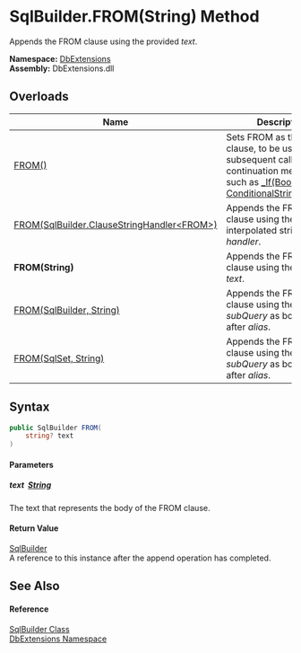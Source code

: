 SqlBuilder.FROM(String) Method
==============================
Appends the FROM clause using the provided *text*.
  
**Namespace:** [DbExtensions][1]  
**Assembly:** DbExtensions.dll

Overloads
---------

| Name                                               | Description                                                                                                                                       |
| -------------------------------------------------- | ------------------------------------------------------------------------------------------------------------------------------------------------- |
| [FROM()][2]                                        | Sets FROM as the next clause, to be used by subsequent calls to clause continuation methods, such as [_If(Boolean, ConditionalStringHandler)][3]. |
| [FROM(SqlBuilder.ClauseStringHandler&lt;FROM>)][4] | Appends the FROM clause using the provided interpolated string *handler*.                                                                         |
| **FROM(String)**                                   | Appends the FROM clause using the provided *text*.                                                                                                |
| [FROM(SqlBuilder, String)][5]                      | Appends the FROM clause using the provided *subQuery* as body named after *alias*.                                                                |
| [FROM(SqlSet, String)][6]                          | Appends the FROM clause using the provided *subQuery* as body named after *alias*.                                                                |


Syntax
------

```csharp
public SqlBuilder FROM(
	string? text
)
```

#### Parameters

##### *text*  [String][7]
The text that represents the body of the FROM clause.

#### Return Value
[SqlBuilder][8]  
A reference to this instance after the append operation has completed.

See Also
--------

#### Reference
[SqlBuilder Class][8]  
[DbExtensions Namespace][1]  

[1]: ../README.md
[2]: FROM.md
[3]: _If.md
[4]: FROM_2.md
[5]: FROM_1.md
[6]: FROM_3.md
[7]: https://learn.microsoft.com/dotnet/api/system.string
[8]: README.md